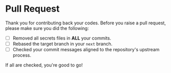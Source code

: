 # Pull Request
Thank you for contributing back your codes. Before you raise a pull request,
please make sure you did the following:

- [ ] Removed all secrets files in **ALL** your commits.
- [ ] Rebased the target branch in your `next` branch.
- [ ] Checked your commit messages aligned to the repository's upstream process.

If all are checked, you're good to go!
